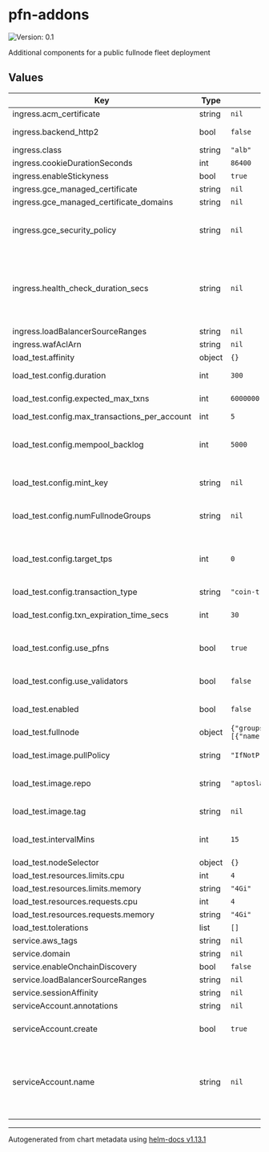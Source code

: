 # pfn-addons

![Version: 0.1](https://img.shields.io/badge/Version-0.1-informational?style=flat-square)

Additional components for a public fullnode fleet deployment

## Values

| Key | Type | Default | Description |
|-----|------|---------|-------------|
| ingress.acm_certificate | string | `nil` |  |
| ingress.backend_http2 | bool | `false` | Enable HTTP/2 on the backends shards |
| ingress.class | string | `"alb"` |  |
| ingress.cookieDurationSeconds | int | `86400` |  |
| ingress.enableStickyness | bool | `true` |  |
| ingress.gce_managed_certificate | string | `nil` |  |
| ingress.gce_managed_certificate_domains | string | `nil` |  |
| ingress.gce_security_policy | string | `nil` | Security policy to apply to the backend services behind the ingress |
| ingress.health_check_duration_secs | string | `nil` | The maximum number of seconds that a PFN is allowed to be behind to be considered healthy and be allowed to serve traffic |
| ingress.loadBalancerSourceRanges | string | `nil` |  |
| ingress.wafAclArn | string | `nil` |  |
| load_test.affinity | object | `{}` |  |
| load_test.config.duration | int | `300` | How long to emit transactions for |
| load_test.config.expected_max_txns | int | `6000000` | Default 20k * $duration |
| load_test.config.max_transactions_per_account | int | `5` |  |
| load_test.config.mempool_backlog | int | `5000` | Number of transactions outstanding in mempool |
| load_test.config.mint_key | string | `nil` | The private key used to mint to fund load test |
| load_test.config.numFullnodeGroups | string | `nil` | The number of fullnode groups to run traffic against |
| load_test.config.target_tps | int | `0` | Whether to target a constant TPS, or 0 if not used. Cannot be used with mempool_backlog. |
| load_test.config.transaction_type | string | `"coin-transfer"` |  |
| load_test.config.txn_expiration_time_secs | int | `30` | How long to wait for transactions to be expired |
| load_test.config.use_pfns | bool | `true` | If true, run $numFullnodeGroups parallel load tests |
| load_test.config.use_validators | bool | `false` | Whether to submit transactions through validator REST API |
| load_test.enabled | bool | `false` | Whether to enable the load test CronJob |
| load_test.fullnode | object | `{"groups":[{"name":"fullnode"}]}` | The fullnode groups to target |
| load_test.image.pullPolicy | string | `"IfNotPresent"` | Image pull policy to use for tools image |
| load_test.image.repo | string | `"aptoslabs/tools"` | Image repo to use for tools image for running load tests |
| load_test.image.tag | string | `nil` | Image tag to use for tools image |
| load_test.intervalMins | int | `15` | How many minutes between load test runs |
| load_test.nodeSelector | object | `{}` |  |
| load_test.resources.limits.cpu | int | `4` |  |
| load_test.resources.limits.memory | string | `"4Gi"` |  |
| load_test.resources.requests.cpu | int | `4` |  |
| load_test.resources.requests.memory | string | `"4Gi"` |  |
| load_test.tolerations | list | `[]` |  |
| service.aws_tags | string | `nil` |  |
| service.domain | string | `nil` |  |
| service.enableOnchainDiscovery | bool | `false` |  |
| service.loadBalancerSourceRanges | string | `nil` |  |
| service.sessionAffinity | string | `nil` |  |
| serviceAccount.annotations | string | `nil` |  |
| serviceAccount.create | bool | `true` | Specifies whether a service account should be created |
| serviceAccount.name | string | `nil` | The name of the service account to use. If not set and create is true, a name is generated using the fullname template |

----------------------------------------------
Autogenerated from chart metadata using [helm-docs v1.13.1](https://github.com/norwoodj/helm-docs/releases/v1.13.1)
